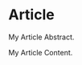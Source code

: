 # Article

My Article Abstract.

My Article Content.

<!-- Copyright (c) 2023 Apple Inc and the Swift Project authors. All Rights Reserved. -->

